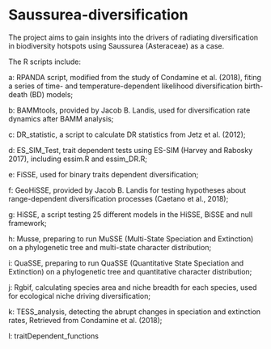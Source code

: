 # Saussurea-diversification
The project aims to gain insights into the drivers of radiating diversification in biodiversity hotspots using Saussurea (Asteraceae) as a case. 

The R scripts include:

a: RPANDA script, modified from the study of Condamine et al. (2018), fiting a series of time- and temperature-dependent likelihood diversification birth-death (BD) models;

b: BAMMtools, provided by Jacob B. Landis, used for diversification rate dynamics after BAMM analysis;

c: DR_statistic, a script to calculate DR statistics from Jetz et al. (2012);

d: ES_SIM_Test, trait dependent tests using ES-SIM (Harvey and Rabosky 2017), including essim.R and essim_DR.R;

e: FiSSE, used for binary traits dependent diversification;

f: GeoHiSSE, provided by Jacob B. Landis for  testing hypotheses about range-dependent diversification processes (Caetano et al., 2018); 

g: HiSSE, a script testing 25 different models in the HiSSE, BiSSE and null framework;

h: Musse, preparing to run MuSSE (Multi-State Speciation and Extinction) on a phylogenetic tree and multi-state character distribution; 

i: QuaSSE, preparing to run QuaSSE (Quantitative State Speciation and Extinction) on a phylogenetic tree and quantitative character distribution; 

j: Rgbif, calculating species area and niche breadth for each species, used for ecological niche driving diversification;

k: TESS_analysis, detecting the abrupt changes in speciation and extinction rates, Retrieved from Condamine et al. (2018);

l: traitDependent_functions

